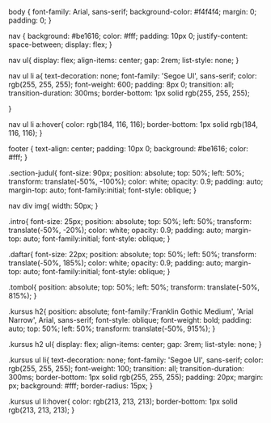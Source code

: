 body {
    font-family: Arial, sans-serif;
    background-color: #f4f4f4;
    margin: 0;
    padding: 0;
}

nav {
    background: #be1616;
    color: #fff;
    padding: 10px 0;
    justify-content: space-between;
    display: flex;
}

nav ul{
    display: flex;
    align-items: center;
    gap: 2rem;
    list-style: none;
}

nav ul li a{
    text-decoration: none;
    font-family: 'Segoe UI', sans-serif;
    color: rgb(255, 255, 255);
    font-weight: 600;
    padding: 8px 0;
    transition: all;
    transition-duration: 300ms;
    border-bottom: 1px solid rgb(255, 255, 255);
    
}

nav ul li a:hover{
    color: rgb(184, 116, 116);
    border-bottom: 1px solid rgb(184, 116, 116);
}


footer {
    text-align: center;
    padding: 10px 0;
    background: #be1616;
    color: #fff;
}

.section-judul{
    font-size: 90px;
    position: absolute;
    top: 50%;
    left: 50%;
    transform: translate(-50%, -100%);
    color: white;
    opacity: 0.9;
    padding: auto;
    margin-top: auto;
    font-family:initial;
    font-style: oblique;
}

nav div img{
    width: 50px;
}

.intro{
    font-size: 25px;
    position: absolute;
    top: 50%;
    left: 50%;
    transform: translate(-50%, -20%);
    color: white;
    opacity: 0.9;
    padding: auto;
    margin-top: auto;
    font-family:initial;
    font-style: oblique;
}

.daftar{
    font-size: 22px;
    position: absolute;
    top: 50%;
    left: 50%;
    transform: translate(-50%, 185%);
    color: white;
    opacity: 0.9;
    padding: auto;
    margin-top: auto;
    font-family:initial;
    font-style: oblique;
}

.tombol{
    position: absolute;
    top: 50%;
    left: 50%;
    transform: translate(-50%, 815%);
}

.kursus h2{
    position: absolute;
    font-family:'Franklin Gothic Medium', 'Arial Narrow', Arial, sans-serif;
    font-style: oblique;
    font-weight: bold;
    padding: auto;
    top: 50%;
    left: 50%;
    transform: translate(-50%, 915%);
}

.kursus h2 ul{
     display: flex;
    align-items: center;
    gap: 3rem;
    list-style: none;
}

.kursus ul li{
    text-decoration: none;
    font-family: 'Segoe UI', sans-serif;
    color: rgb(255, 255, 255);
    font-weight: 100;
    transition: all;
    transition-duration: 300ms;
    border-bottom: 1px solid rgb(255, 255, 255);
    padding: 20px;
    margin: px;
    background: #fff;
    border-radius: 15px;
}

.kursus ul li:hover{
    color: rgb(213, 213, 213);
    border-bottom: 1px solid rgb(213, 213, 213);
}
